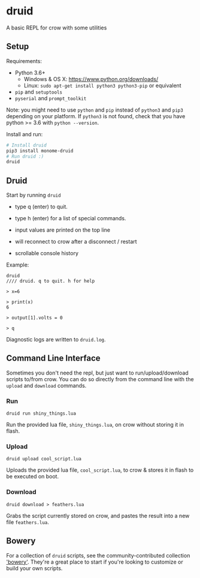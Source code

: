 # druid

A basic REPL for crow with some utilities

## Setup

Requirements:
- Python 3.6+
  - Windows & OS X: https://www.python.org/downloads/
  - Linux: `sudo apt-get install python3 python3-pip` or equivalent
- `pip` and `setuptools`
- `pyserial` and `prompt_toolkit`

Note: you might need to use `python` and `pip` instead of `python3` and `pip3` depending on your platform. If `python3` is not found, check that you have python >= 3.6 with `python --version`.

Install and run:
```bash
# Install druid
pip3 install monome-druid
# Run druid :)
druid
```

## Druid

Start by running `druid`

- type q (enter) to quit.
- type h (enter) for a list of special commands.

- input values are printed on the top line
- will reconnect to crow after a disconnect / restart
- scrollable console history

Example:

```
druid
//// druid. q to quit. h for help

> x=6

> print(x)
6

> output[1].volts = 0

> q
```

Diagnostic logs are written to `druid.log`.

## Command Line Interface

Sometimes you don't need the repl, but just want to run/upload/download scripts to/from crow. You can do so directly from the command line with the `upload` and `download` commands.

### Run

```
druid run shiny_things.lua
```

Run the provided lua file, `shiny_things.lua`, on crow without storing it in flash.

### Upload

```
druid upload cool_script.lua
```

Uploads the provided lua file, `cool_script.lua`, to crow & stores it in flash to be executed on boot.

### Download

```
druid download > feathers.lua
```

Grabs the script currently stored on crow, and pastes the result into a new file `feathers.lua`.

## Bowery

For a collection of `druid` scripts, see the community-contributed collection ['bowery'](https://github.com/monome/bowery). They're a great place to start if you're looking to customize or build your own scripts.
